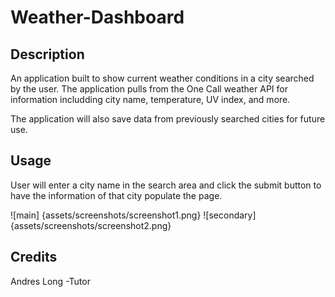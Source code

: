 # Weather-Dashboard

## Description 

An application built to show current weather conditions in a city searched by the user. The application pulls from the One Call weather API for information includding city name, temperature, UV index, and more. 

The application will also save data from previously searched cities for future use.

## Usage 
User will enter a city name in the search area and click the submit button to have the information of that city populate the page. 

![main] {assets/screenshots/screenshot1.png}
![secondary] {assets/screenshots/screenshot2.png}


## Credits 

Andres Long -Tutor 
